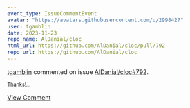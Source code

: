 ```yaml
---
event_type: IssueCommentEvent
avatar: "https://avatars.githubusercontent.com/u/299842?"
user: tgamblin
date: 2023-11-23
repo_name: AlDanial/cloc
html_url: https://github.com/AlDanial/cloc/pull/792
repo_url: https://github.com/AlDanial/cloc
---
```


<a href='https://github.com/tgamblin' target='_blank'>tgamblin</a> commented on issue <a href='https://github.com/AlDanial/cloc/pull/792' target='_blank'>AlDanial/cloc#792</a>.

<small>Thanks!...</small>

<a href='https://github.com/AlDanial/cloc/pull/792' target='_blank'>View Comment</a>